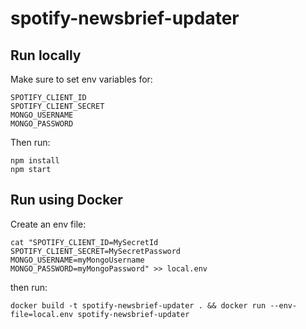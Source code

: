 # spotify-newsbrief-updater

## Run locally
Make sure to set env variables for:
```
SPOTIFY_CLIENT_ID
SPOTIFY_CLIENT_SECRET
MONGO_USERNAME
MONGO_PASSWORD
```

Then run:

```
npm install
npm start
```

## Run using Docker
Create an env file:

```
cat "SPOTIFY_CLIENT_ID=MySecretId
SPOTIFY_CLIENT_SECRET=MySecretPassword
MONGO_USERNAME=myMongoUsername
MONGO_PASSWORD=myMongoPassword" >> local.env
```

then run:

```
docker build -t spotify-newsbrief-updater . && docker run --env-file=local.env spotify-newsbrief-updater
```